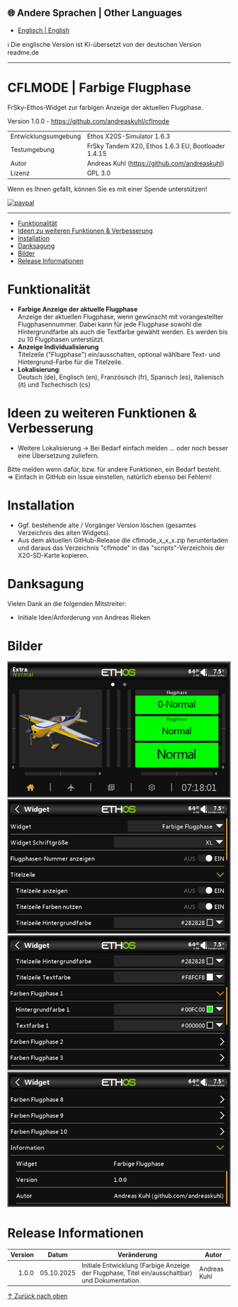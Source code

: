 ## 🌐 Andere Sprachen | Other Languages
- [Englisch | English](readme.md)
  
ℹ️ Die englische Version ist KI-übersetzt von der deutschen Version readme.de

***

<h1 name="top"> CFLMODE | Farbige Flugphase </h1>
FrSky-Ethos-Widget zur farbigen Anzeige der aktuellen Flugphase.

Version 1.0.0 - https://github.com/andreaskuhl/cflmode

|                      |                                                     |
| -------------------- | --------------------------------------------------- |
| Entwicklungsumgebung | Ethos X20S-Simulator 1.6.3                          |
| Testumgebung         | FrSky Tandem X20, Ethos 1.6.3 EU, Bootloader 1.4.15 |
| Autor                | Andreas Kuhl (https://github.com/andreaskuhl)       |
| Lizenz               | GPL 3.0                                             |

Wenn es Ihnen gefällt, können Sie es mit einer Spende unterstützen!
<p>
  <a href="https://www.paypal.com/donate/?hosted_button_id=JWPUZ76CCV4FU">
      <img src="https://www.paypalobjects.com/en_US/i/btn/btn_donateCC_LG.gif" alt="paypal">
  </a>
</p>

***

- [Funktionalität](#funktionalität)
- [Ideen zu weiteren Funktionen \& Verbesserung](#ideen-zu-weiteren-funktionen--verbesserung)
- [Installation](#installation)
- [Danksagung](#danksagung)
- [Bilder](#bilder)
- [Release Informationen](#release-informationen)


# Funktionalität

  - **Farbige Anzeige der aktuelle Flugphase**  
  Anzeige der aktuellen Flugphase, wenn gewünscht mit vorangestellter Flugphasennummer. Dabei kann für jede Flugphase sowohl die Hintergrundfarbe als auch die Textfarbe gewählt werden. Es werden bis zu 10 Flugphasen unterstützt.
  - **Anzeige Individualisierung**  
  Titelzeile ("Flugphase") ein/ausschalten, optional wählbare Text- und Hintergrund-Farbe für die Titelzeile.
 - **Lokalisierung**:  
 Deutsch (de), Englisch (en), Französisch (fr), Spanisch (es), Italienisch (it) und Tschechisch (cs)
  

# Ideen zu weiteren Funktionen & Verbesserung
  - Weitere Lokalisierung -> Bei Bedarf einfach melden ... oder noch besser eine Übersetzung zuliefern.
  
  Bitte melden wenn dafür, bzw. für andere Funktionen, ein Bedarf besteht.  
  => Einfach in GitHub ein Issue einstellen, natürlich ebenso bei Fehlern!
  
  
# Installation
- Ggf. bestehende alte / Vorgänger Version löschen (gesamtes Verzeichnis des alten Widgets). 
- Aus dem aktuellen GitHub-Release die cflmode_x_x_x.zip herunterladen und daraus das Verzeichnis "cflmode" in das "scripts"-Verzeichnis der X20-SD-Karte kopieren.

# Danksagung
Vielen Dank an die folgenden Mitstreiter:
- Initiale Idee/Anforderung von Andreas Rieken

# Bilder
![alt text](doc-images/image-1.de.png) ![alt text](doc-images/image-2.de.png) ![alt text](doc-images/image-3.de.png) ![alt text](doc-images/image-4.de.png)
# Release Informationen

| Version |   Datum    | Veränderung                                                                                     | Autor        |
| ------: | :--------: | ----------------------------------------------------------------------------------------------- | ------------ |
|   1.0.0 | 05.10.2025 | Initiale Entwicklung (Farbige Anzeige der Flugphase, Titel ein/ausschaltbar) und Dokumentation. | Andreas Kuhl |


[↑ Zurück nach oben](#top)
